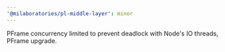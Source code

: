 ```yaml
---
'@milaboratories/pl-middle-layer': minor
---
```


PFrame concurrency limited to prevent deadlock with Node's IO threads, PFrame upgrade.

